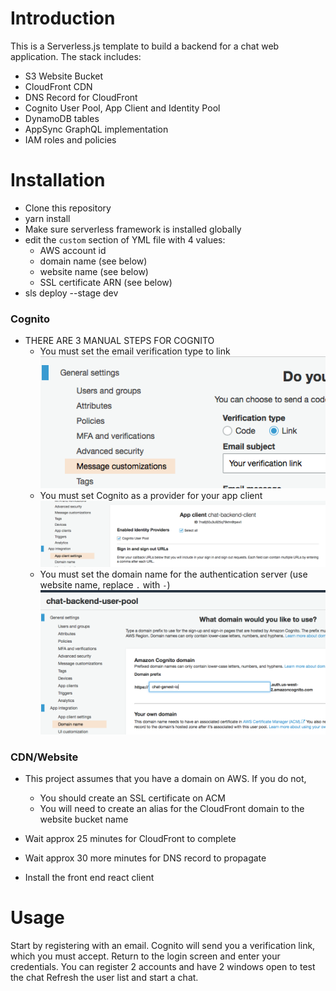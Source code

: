 # Introduction
This is a Serverless.js template to build a backend for a chat web application.  The stack includes:
* S3 Website Bucket
* CloudFront CDN
* DNS Record for CloudFront
* Cognito User Pool, App Client and Identity Pool
* DynamoDB tables
* AppSync GraphQL implementation
* IAM roles and policies


# Installation
* Clone this repository
* yarn install
* Make sure serverless framework is installed globally
* edit the `custom` section of YML file with 4 values:
  * AWS account id
  * domain name (see below)
  * website name (see below)
  * SSL certificate ARN (see below)
* sls deploy --stage dev


### Cognito
* THERE ARE 3 MANUAL STEPS FOR COGNITO
  * You must set the email verification type to link
  ![verification](https://github.com/genestd/chat-backend/blob/master/Cognito%20Link.png)
  * You must set Cognito as a provider for your app client
  ![provider](https://github.com/genestd/chat-backend/blob/master/Cognito%20Provider.png)
  * You must set the domain name for the authentication server (use website name, replace `.` with `-`)
  ![domain](https://github.com/genestd/chat-backend/blob/master/Cognito%20Domain.png)
  
### CDN/Website
* This project assumes that you have a domain on AWS. If you do not,
  * You should create an SSL certificate on ACM
  * You will need to create an alias for the CloudFront domain to the website bucket name
* Wait approx 25 minutes for CloudFront to complete
* Wait approx 30 more minutes for DNS record to propagate


* Install the front end react client


# Usage
Start by registering with an email.  Cognito will send you a verification link, which you must accept.
Return to the login screen and enter your credentials.
You can register 2 accounts and have 2 windows open to test the chat
Refresh the user list and start a chat.
